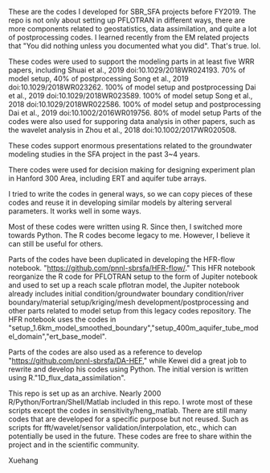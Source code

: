 These are the codes I developed for SBR_SFA projects before FY2019. The repo is not only about setting up PFLOTRAN in different ways, there are more components related to geostatistics, data assimilation, and quite a lot of postprocessing codes. I learned recently from the EM related projects that "You did nothing unless you documented what you did". That's true. lol.

These codes were used to support the modeling parts in at least five WRR papers, including 
Shuai et al., 2019 doi:10.1029/2018WR024193. 70% of model setup, 40% of postprocessing
Song et al., 2019 doi:10.1029/2018WR023262. 100% of model setup and postprocessing
Dai et al., 2019 doi:10.1029/2018WR023589. 100% of model setup
Song et al., 2018 doi:10.1029/2018WR022586. 100% of model setup and postprocessing
Dai et al., 2019 doi:10.1002/2016WR019756. 80% of model setup
Parts of the codes were also used for supporing data analysis in other papers, such as the wavelet analysis in Zhou et al., 2018 doi:10.1002/2017WR020508. 

These codes  support enormous presentations related to the groundwater modeling studies in the SFA project in the past 3~4 years.

There codes were used for decision making for designing experiment plan in Hanford 300 Area, including ERT and aquifer tube arrays. 

I tried to write the codes in general ways, so we can copy pieces of these codes and reuse it in developing similar models by altering serveral parameters. It works well in some ways.

Most of these codes were written using R. Since then, I switched more towards Python. The R codes become legacy to me. However, I believe it can still be useful for others. 

Parts of the codes have been duplicated in developing the HFR-flow notebook. "https://github.com/pnnl-sbrsfa/HFR-flow/." This HFR notebook reorganize the R code for PFLOTRAN setup to the form of Jupiter notebook and used to set up a reach scale pflotran model, the Jupiter notebook already includes initial condition/groundwater boundary condition/river boundary/material setup/kriging/mesh development/postprocessing and other parts related to model setup from this legacy codes repository. The HFR notebook uses the codes in "setup_1.6km_model_smoothed_boundary","setup_400m_aquifer_tube_model_domain","ert_base_model".

Parts of the codes are also used as a reference to develop "https://github.com/pnnl-sbrsfa/DA-HEF," while Kewei did a great job to rewrite and develop his codes using Python. The initial version is written using R."1D_flux_data_assimilation".

This repo is set up as an archive. Nearly 2000 R/Python/Fortran/Shell/Matlab included in this repo. I wrote most of these scripts except the codes in sensitivity/heng_matlab. There are still many codes that are developed for a specific purpose but not reused. Such as scripts for fft/wavelet/sensor validation/interpolation, etc., which can potentially be used in the future. These codes are free to share within the project and in the scientific community. 

Xuehang
